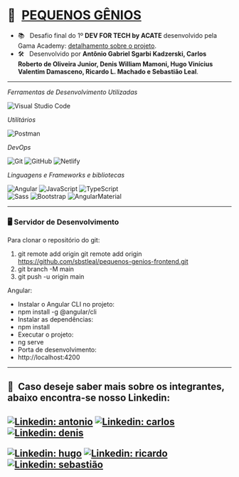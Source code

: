 # 🏫 &nbsp;[PEQUENOS GÊNIOS]('https://pequenos-genios.netlify.app')



- 📚 &nbsp; Desafio final do 1º **DEV FOR TECH by ACATE** desenvolvido pela Gama Academy: <a href="https://drive.google.com/file/d/1sG0nCl7868g2TRcnQ5rYnyhQ9YctgKAx/view?usp=sharing" target="_blank">detalhamento sobre o projeto</a>.
- 🛠 &nbsp; Desenvolvido por **Antônio Gabriel Sgarbi Kadzerski, Carlos Roberto de Oliveira Junior, Denis William Mamoni, Hugo Vinícius Valentim Damasceno, Ricardo L. Machado e Sebastião Leal**.

 ---

*Ferramentas de Desenvolvimento Utilizadas*

![Visual Studio Code](https://img.shields.io/badge/-Visual%20Studio%20Code-333333?style=flat&logo=visual-studio-code&logoColor=007ACC)

*Utilitários*

![Postman](https://img.shields.io/badge/-Postman-333333?style=flat&logo=postman)

*DevOps*

![Git](https://img.shields.io/badge/-Git-333333?style=flat&logo=git)
![GitHub](https://img.shields.io/badge/-GitHub-333333?style=flat&logo=github)
![Netlify](https://img.shields.io/badge/Netlify-333333?style=flat&logo=netlify&logoColor=Netlify)

*Linguagens e Frameworks e bibliotecas*

![Angular](https://img.shields.io/badge/Angular-333333?style=flat&logo=angular&logoColor=Angular)
![JavaScript](https://img.shields.io/badge/-JavaScript-333333?style=flat&logo=javascript)
![TypeScript](https://img.shields.io/badge/-TypeScript-333333?style=flat&logo=typescript)  
![Sass](https://img.shields.io/badge/Sass-333333?style=flat&logo=sass&logoColor=sass)
![Bootstrap](https://img.shields.io/badge/Bootstrap-333333?style=flat&logo=bootstrap&logoColor=Bootstrap)
![AngularMaterial](https://img.shields.io/badge/Material--Angular-333333?style=flat&logo=material-angular&logoColor=material-angular)
  
---

### 🖥️ Servidor de Desenvolvimento

Para clonar o repositório do git:

1. git remote add origin git remote add origin https://github.com/sbstleal/pequenos-genios-frontend.git
2. git branch -M main
3. git push -u origin main

Angular:

- Instalar o Angular CLI no projeto:
- npm install -g @angular/cli
- Instalar as dependências:
- npm install
- Executar o projeto:
- ng serve
- Porta de desenvolvimento:
- http://localhost:4200

---

<h2> 💼 &nbsp;Caso deseje saber mais sobre os integrantes, abaixo encontra-se nosso Linkedin: <h2/>

[![Linkedin: antonio](https://img.shields.io/badge/-Antônio-blue?style=flat-square&logo=Linkedin&logoColor=white&link=https://www.linkedin.com/in/agsk)](https://www.linkedin.com/in/agsk)
[![Linkedin: carlos](https://img.shields.io/badge/-Carlos-blue?style=flat-square&logo=Linkedin&logoColor=white&link=https://www.linkedin.com/in/karlinhos987/)](https://www.linkedin.com/in/karlinhos987/)
[![Linkedin: denis](https://img.shields.io/badge/-Denis-blue?style=flat-square&logo=Linkedin&logoColor=white&link=https://www.linkedin.com/in/denis-william-mamoni/)](https://www.linkedin.com/in/denis-william-mamoni/)

[![Linkedin: hugo](https://img.shields.io/badge/-Hugo-blue?style=flat-square&logo=Linkedin&logoColor=white&link=https://www.linkedin.com/in/hugo-damasceno/)](https://www.linkedin.com/in/hugo-damasceno/)
[![Linkedin: ricardo](https://img.shields.io/badge/-Ricardo-blue?style=flat-square&logo=Linkedin&logoColor=white&link=https://www.linkedin.com/in/ricardolmachado/)](https://www.linkedin.com/in/ricardolmachado/)
[![Linkedin: sebastião](https://img.shields.io/badge/-Sebastião-blue?style=flat-square&logo=Linkedin&logoColor=white&link=https://www.linkedin.com/in/sbstleal/)](https://www.linkedin.com/in/sbstleal/)
